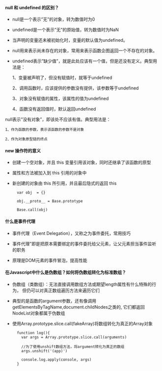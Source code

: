 
#### null 和 undefined 的区别？

- null是一个表示”无”的对象，转为数值时为0

- undefined是一个表示”无”的原始值，转为数值时为NaN

- 当声明的变量还未被初始化时，变量的默认值为undefined。

- null用来表示尚未存在的对象，常用来表示函数企图返回一个不存在的对象。

- undefined表示”缺少值”，就是此处应该有一个值，但是还没有定义。典型用法是：

    1、变量被声明了，但没有赋值时，就等于undefined
    
    2、调用函数时，应该提供的参数没有提供，该参数等于undefined
    
    3、对象没有赋值的属性，该属性的值为undefined
    
    4、函数没有返回值时，默认返回undefined

null表示”没有对象”，即该处不应该有值。典型用法是：

    1、作为函数的参数，表示该函数的参数不是对象

    2、作为对象原型链的终点
    
#### new 操作符的意义

- 创建一个空对象，并且 this 变量引用该对象，同时还继承了该函数的原型

- 属性和方法被加入到 this 引用的对象中

- 新创建的对象由 this 所引用，并且最后隐式的返回 this 

        var obj  = {}
        
        obj.__proto__ = Base.prototype
        
        Base.call(obj)

#### 什么是事件代理

- 事件代理（Event Delegation），又称之为事件委托，常用技巧

- 事件代理”即是把原本需要绑定的事件委托给父元素，让父元素担当事件监听的职务

- 原理是DOM元素的事件冒泡，提高性能

#### 在Javascript中什么是伪数组？如何将伪数组转化为标准数组？

- 伪数组（类数组）：无法直接调用数组方法或期望length属性有什么特殊的行为，
  但仍可以对真正数组遍历方法来遍历它们
  
- 典型的是函数的argument参数，还有像调用getElementsByTagName,document.childNodes之类的,
  它们都返回NodeList对象都属于伪数组
  
- 使用Array.prototype.slice.call(fakeArray)将数组转化为真正的Array对象

        function log(){
          var args = Array.prototype.slice.call(arguments)
          
          //为了使用unshift数组方法，将argument转化为真正的数组
          args.unshift('(app)')
     
          console.log.apply(console, args)
        }